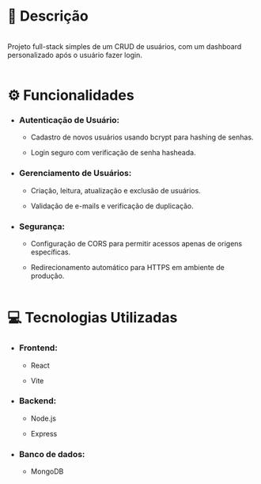 <h1>📝 Descrição</h1>

<br>Projeto full-stack simples de um CRUD de usuários, com um dashboard personalizado após o usuário fazer login.<br><br>

<h1>⚙️ Funcionalidades</h1>

- <h3>Autenticação de Usuário:</h3>

  - Cadastro de novos usuários usando bcrypt para hashing de senhas.

  - Login seguro com verificação de senha hasheada.

- <h3>Gerenciamento de Usuários:</h3>

  - Criação, leitura, atualização e exclusão de usuários.

  - Validação de e-mails e verificação de duplicação.

- <h3>Segurança:</h3>

    - Configuração de CORS para permitir acessos apenas de origens específicas.

    - Redirecionamento automático para HTTPS em ambiente de produção.<br><br>

<h1>💻 Tecnologias Utilizadas</h1>

- <h3>Frontend:</h3>

  - React

  - Vite

- <h3>Backend:</h3>

    - Node.js

    - Express

- <h3>Banco de dados:</h3>
    
    - MongoDB 
